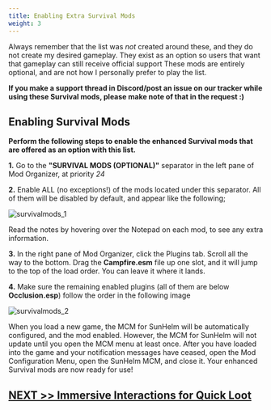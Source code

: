 ```yaml
---
title: Enabling Extra Survival Mods
weight: 3
---
```

Always remember that the list was *not* created around these, and they do not create my desired gameplay. They exist as an option so users that want that gameplay can still receive official support These mods are entirely optional, and are not how I personally prefer to play the list.

**If you make a support thread in Discord/post an issue on our tracker while using these Survival mods, please make note of that in the request :)**

## Enabling Survival Mods

**Perform the following steps to enable the enhanced Survival mods that are offered as an option with this list.**

**1.** Go to the **"SURVIVAL MODS (OPTIONAL)"** separator in the left pane of Mod Organizer, at priority *24*

**2.** Enable ALL (no exceptions!) of the mods located under this separator. All of them will be disabled by default, and appear like the following;

![survivalmods_1](../../../../survivalmods/survivalmods_1.png)

Read the notes by hovering over the Notepad on each mod, to see any extra information.

**3.** In the right pane of Mod Organizer, click the Plugins tab. Scroll all the way to the bottom. Drag the **Campfire.esm** file up one slot, and it will jump to the top of the load order. You can leave it where it lands.

**4.** Make sure the remaining enabled plugins (all of them are below **Occlusion.esp**) follow the order in the following image

![survivalmods_2](../../../../survivalmods/survivalmods_2.png)

When you load a new game, the MCM for SunHelm will be automatically configured, and the mod enabled. However, the MCM for SunHelm will not update until you open the MCM menu at least once. After you have loaded into the game and your notification messages have ceased, open the Mod Configuration Menu, open the SunHelm MCM, and close it. Your enhanced Survival mods are now ready for use!

## [NEXT >> Immersive Interactions for Quick Loot](../quicklootinteractions)
